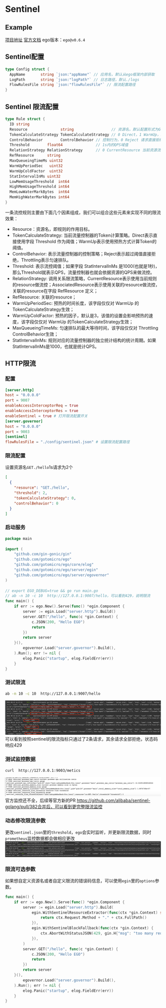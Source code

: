 # Sentinel

## Example
[项目地址](https://github.com/gotomicro/ego/blob/master/examples/sentinel)
[官方文档](https://sentinelguard.io/zh-cn/docs/golang/flow-control.html)
ego版本：``ego@v0.6.4``

## Sentinel配置

```go
type Config struct {
  AppName       string `json:"appName"` // 应用名，默认从ego框架内部获取
  LogPath       string `json:"logPath"` // 日志路径，默认./logs
  FlowRulesFile string `json:"flowRulesFile"` // 限流配置路径
}
```

## Sentinel 限流配置

```go
type Rule struct {
  ID string
  Resource               string                 // 资源名，默认配置形式为Get./hello
  TokenCalculateStrategy TokenCalculateStrategy // 0 Direct，1 WarmUp，2 MemoryAdaptive
  ControlBehavior        ControlBehavior // 控制行为，0 Reject 请求直接拒绝，1 Throttling 请求限流排队
  Threshold        float64               // 1s内的QPS域值
  RelationStrategy RelationStrategy      // 0 CurrentResource 当前资源流控行为
  RefResource      string
  MaxQueueingTimeMs uint32
  WarmUpPeriodSec   uint32
  WarmUpColdFactor  uint32
  StatIntervalInMs uint32
  LowMemUsageThreshold  int64
  HighMemUsageThreshold int64
  MemLowWaterMarkBytes  int64
  MemHighWaterMarkBytes int64
}
```

一条流控规则主要由下面几个因素组成，我们可以组合这些元素来实现不同的限流效果：

* Resource：资源名，即规则的作用目标。
* TokenCalculateStrategy: 当前流量控制器的Token计算策略。Direct表示直接使用字段 Threshold 作为阈值；WarmUp表示使用预热方式计算Token的阈值。
* ControlBehavior: 表示流量控制器的控制策略；Reject表示超过阈值直接拒绝，Throttling表示匀速排队。
* Threshold: 表示流控阈值；如果字段 StatIntervalInMs 是1000(也就是1秒)，那么Threshold就表示QPS，流量控制器也就会依据资源的QPS来做流控。
* RelationStrategy: 调用关系限流策略，CurrentResource表示使用当前规则的resource做流控；AssociatedResource表示使用关联的resource做流控，关联的resource在字段
  RefResource 定义；
* RefResource: 关联的resource；
* WarmUpPeriodSec: 预热的时间长度，该字段仅仅对 WarmUp 的TokenCalculateStrategy生效；
* WarmUpColdFactor: 预热的因子，默认是3，该值的设置会影响预热的速度，该字段仅仅对 WarmUp 的TokenCalculateStrategy生效；
* MaxQueueingTimeMs: 匀速排队的最大等待时间，该字段仅仅对 Throttling ControlBehavior生效；
* StatIntervalInMs: 规则对应的流量控制器的独立统计结构的统计周期。如果StatIntervalInMs是1000，也就是统计QPS。

## HTTP限流
### 配置
```toml
[server.http]
host = "0.0.0.0"
port = 9007
enableAccessInterceptorReq = true
enableAccessInterceptorRes = true
enableSentinel = true # 打开限流配置开关
[server.governor]
host = "0.0.0.0"
port = 9003
[sentinel]
flowRulesFile = "./config/sentinel.json" # 设置限流配置路径
```
### 限流配置
设置资源名`GET./hello`1s请求为2个
```json
[
  {
    "resource": "GET./hello",
    "threshold": 2,
    "tokenCalculateStrategy": 0,
    "controlBehavior": 0
  }
]
```

### 启动服务
```go
package main

import (
	"github.com/gin-gonic/gin"
	"github.com/gotomicro/ego"
	"github.com/gotomicro/ego/core/elog"
	"github.com/gotomicro/ego/server/egin"
	"github.com/gotomicro/ego/server/egovernor"
)

// export EGO_DEBUG=true && go run main.go
// ab -n 10 -c 10  http://127.0.0.1:9007/hello，可以看到429，说明限流
func main() {
	if err := ego.New().Serve(func() *egin.Component {
		server := egin.Load("server.http").Build()
		server.GET("/hello", func(c *gin.Context) {
			c.JSON(200, "Hello EGO")
			return
		})
		return server
	}(),
		egovernor.Load("server.governor").Build(),
	).Run(); err != nil {
		elog.Panic("startup", elog.FieldErr(err))
	}
}
```

### 测试限流
```bash
ab -n 10 -c 10  http://127.0.0.1:9007/hello
```
![img.png](../../images/sentinel1.png)
可以看到按照sentinel的限流指标只通过了2条请求，其余请求全部拒绝，状态码响应429

### 测试监控数据
```bash
curl  http://127.0.0.1:9003/metics
```
![img.png](../../images/sentinel2.png)
官方监控还不全，后续等官方新的PR https://github.com/alibaba/sentinel-golang/pull/382合并后，可以看到更完整限流监控

### 动态修改限流参数
更改`sentinel.json`里的`threshold`，`ego`会实时监听，并更新限流数据，同时`prometheus`监控数据都会做相应更改
![img.png](../../images/sentinel3.png)

### 限流可选参数
如果想自定义资源名或者自定义限流的错误码信息，可以使用`egin`里的`options`参数。
```go
func main() {
	if err := ego.New().Serve(func() *egin.Component {
		server := egin.Load("server.http").Build(
			egin.WithSentinelResourceExtractor(func(ctx *gin.Context) string {
				return ctx.Request.Method + "." + ctx.FullPath()
			}),
			egin.WithSentinelBlockFallback(func(ctx *gin.Context) {
				ctx.AbortWithStatusJSON(429, gin.H{"msg": "too many requests"})
			}),
		)
		server.GET("/hello", func(c *gin.Context) {
			c.JSON(200, "Hello EGO")
			return
		})
		return server
	}(),
		egovernor.Load("server.governor").Build(),
	).Run(); err != nil {
		elog.Panic("startup", elog.FieldErr(err))
	}
}
```